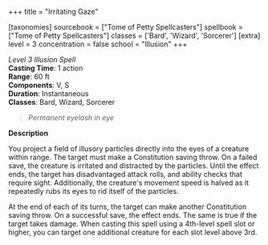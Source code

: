 +++
title = "Irritating Gaze"

[taxonomies]
sourcebook = ["Tome of Petty Spellcasters"]
spellbook = ["Tome of Petty Spellcasters"]
classes = ['Bard', 'Wizard', 'Sorcerer']
[extra]
level = 3
concentration = false
school = "Illusion"
+++

*Level 3 Illusion Spell*  
**Casting Time**: 1 action  
**Range**: 60 ft  
**Components**: V, S  
**Duration**: Instantaneous  
**Classes**: Bard, Wizard, Sorcerer  

> *Permanent eyelash in eye*  

**Description**




You project a field of illusory particles directly into the eyes of a creature within range. The target must make a Constitution saving throw. On a failed save, the creature is irritated and distracted by the particles. Until the effect ends, the target has disadvantaged attack rolls, and ability checks that require sight. Additionally, the creature's movement speed is halved as it repeatedly rubs its eyes to rid itself of the particles.



At the end of each of its turns, the target can make another Constitution saving throw. On a successful save, the effect ends. The same is true if the target takes damage. When casting this spell using a 4th-level spell slot or higher, you can target one additional creature for each slot level above 3rd.


